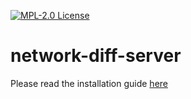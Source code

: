 [![MPL-2.0 License](https://img.shields.io/badge/license-MPL_2.0-blue.svg)](https://www.mozilla.org/en-US/MPL/2.0/)

# network-diff-server

Please read the installation guide [here](https://github.com/itesla/network-diff-deployment)